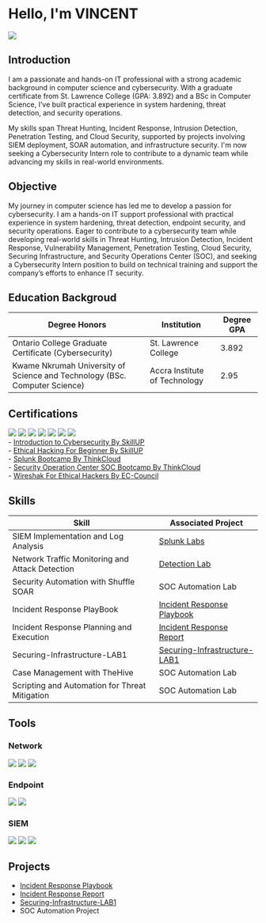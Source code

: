 # Hello, I'm VINCENT
<a href="https://www.linkedin.com/in/vincent-cann-09685350/"><img src="https://img.shields.io/badge/-LinkedIn-0072b1?&style=for-the-badge&logo=linkedin&logoColor=white" /></a>

## Introduction
I am a passionate and hands-on IT professional with a strong academic background in computer science and cybersecurity. With a graduate certificate from St. Lawrence College (GPA: 3.892) and a BSc in Computer Science, I’ve built practical experience in system hardening, threat detection, and security operations.

My skills span Threat Hunting, Incident Response, Intrusion Detection, Penetration Testing, and Cloud Security, supported by projects involving SIEM deployment, SOAR automation, and infrastructure security. I'm now seeking a Cybersecurity Intern role to contribute to a dynamic team while advancing my skills in real-world environments.


## Objective

My journey in computer science has led me to develop a passion for cybersecurity. I am a hands-on IT support professional with practical experience in system hardening, threat detection, endpoint security, and security operations. Eager to contribute to a cybersecurity team while developing real-world skills in Threat Hunting, Intrusion Detection, Incident Response, Vulnerability Management, Penetration Testing, Cloud Security, Securing Infrastructure, and Security Operations Center (SOC), and seeking a Cybersecurity Intern position to build on technical training and support the company’s efforts to enhance IT security.


## Education Backgroud

| Degree Honors                                                              | Institution                           |  Degree GPA    |
|----------------------------------------------------------------------------|---------------------------------------|----------------|
|  Ontario College Graduate Certificate (Cybersecurity)                      | St. Lawrence College                  | 3.892          |
| Kwame Nkrumah University of Science and Technology (BSc. Computer Science) | Accra Institute of Technology         | 2.95           |

## Certifications

<div>
<a href="https://github.com/user-attachments/assets/66af873d-56a4-4f10-9e1a-bdec0b0b2ade/"><img src="https://img.shields.io/badge/-Splunk-000000?&style=for-the-badge&logo=Splunk&logoColor=white" /></a>
<a href="https://github.com/user-attachments/assets/56df24d6-292f-405a-89cb-67c173d47cbc/"><img src="https://img.shields.io/badge/-Wireshark-1679A7?&style=for-the-badge&logo=Wireshark&logoColor=white" /></a>
<img src="https://img.shields.io/badge/-Security%2B-FF0000?&style=for-the-badge&logo=CompTIA&logoColor=white" />
<img src="https://img.shields.io/badge/-Network%2B-007ACC?&style=for-the-badge&logo=CompTIA&logoColor=white" />
<img src="https://img.shields.io/badge/-A%2B-4D4D4D?&style=for-the-badge&logo=CompTIA&logoColor=white" />
<img src="https://img.shields.io/badge/-CDSA-006400?&style=for-the-badge&logoColor=white" />
<img src="https://img.shields.io/badge/-CCD-000080?&style=for-the-badge&logoColor=white" />
</div>
- <a href=https://github.com/user-attachments/assets/63c05b9c-66f8-4831-89e7-ef979891febc/">Introduction to Cybersecurity By SkillUP</a>
<div>
- <a href=https://github.com/user-attachments/assets/fd6d2d2d-f3b8-469b-9598-411a2e0b72c5/">Ethical Hacking For Beginner By SkillUP</a>
<div>      
- <a href="https://github.com/user-attachments/assets/66af873d-56a4-4f10-9e1a-bdec0b0b2ade/">Splunk Bootcamp By ThinkCloud</a>
<div>
- <a href="https://github.com/user-attachments/assets/1da847c7-36e4-41d6-a64e-c48ed72c3755/">Security Operation Center SOC Bootcamp By ThinkCloud</a>
<div>
- <a href="https://github.com/user-attachments/assets/56df24d6-292f-405a-89cb-67c173d47cbc/">Wireshak For Ethical Hackers By EC-Council</a>
<div>


## Skills


| Skill                                         | Associated Project         |
|-----------------------------------------------|----------------------------|
| SIEM Implementation and Log Analysis          | <a href="https://github.com/Kyle4cann/Splunk-Labs/blob/main/README.md">Splunk Labs</a>|
| Network Traffic Monitoring and Attack Detection | <a href="https://google.com">Detection Lab</a>|
| Security Automation with Shuffle SOAR         | SOC Automation Lab|
| Incident Response PlayBook                    | <a href="https://github.com/Kyle4cann/Incident-Response-Playbook/blob/main/README.md">Incident Response Playbook</a>|
| Incident Response Planning and Execution      | <a href="https://github.com/Kyle4cann/Incident-Report-Ransomware-Attack-/blob/f6ebea00e4efe047c6bdc4ea706a6e81416a35c4/README.md">Incident Response Report</a>|
| Securing-Infrastructure-LAB1                  | <a href="https://github.com/Kyle4cann/Securing-Infrastructure-LAB1/blob/main/README.md">Securing-Infrastructure-LAB1</a>|
| Case Management with TheHive                  | SOC Automation Lab|
| Scripting and Automation for Threat Mitigation | SOC Automation Lab|

## Tools

### Network
<div>
    <img src="https://img.shields.io/badge/-Wireshark-1679A7?&style=for-the-badge&logo=Wireshark&logoColor=white" />
    <img src="https://img.shields.io/badge/-Suricata-EF3B2D?&style=for-the-badge&logo=Suricata&logoColor=white" />
    <img src="https://img.shields.io/badge/-Zeek-777BB4?&style=for-the-badge&logo=Zeek&logoColor=white" />
</div>

### Endpoint
<div>
    <img src="https://img.shields.io/badge/-Microsoft_Defender_for_Endpoint-00A4EF?&style=for-the-badge&logo=Microsoft&logoColor=white" />
    <img src="https://img.shields.io/badge/-Velociraptor-4B275F?&style=for-the-badge&logo=Velociraptor&logoColor=white" />
</div>

### SIEM
<div>
    <img src="https://img.shields.io/badge/-Microsoft_Sentinel-0078D4?&style=for-the-badge&logo=Microsoft&logoColor=white" />
   <a href="https://github.com/user-attachments/assets/66af873d-56a4-4f10-9e1a-bdec0b0b2ade/"><img src="https://img.shields.io/badge/-Splunk-000000?&style=for-the-badge&logo=Splunk&logoColor=white" /></a>
    <img src="https://img.shields.io/badge/-Elastic-005571?&style=for-the-badge&logo=Elastic&logoColor=white" />
</div>

    
## Projects
- <a href="https://github.com/Kyle4cann/Incident-Response-Playbook/blob/main/README.md">Incident Response Playbook</a>
- <a href="https://github.com/Kyle4cann/Incident-Report-Ransomware-Attack-/blob/f6ebea00e4efe047c6bdc4ea706a6e81416a35c4/README.md">Incident Response Report</a>
- <a href="https://github.com/Kyle4cann/Securing-Infrastructure-LAB1/blob/main/README.md">Securing-Infrastructure-LAB1</a>
- SOC Automation Project
